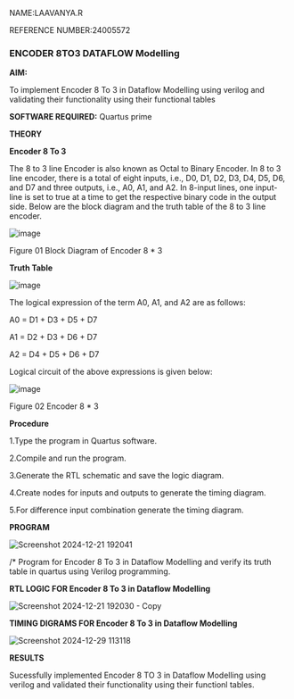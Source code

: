 NAME:LAAVANYA.R

REFERENCE NUMBER:24005572

### ENCODER 8TO3 DATAFLOW Modelling

**AIM:**

To implement  Encoder 8 To 3 in Dataflow Modelling using verilog and validating their functionality using their functional tables

**SOFTWARE REQUIRED:** Quartus prime

**THEORY**

**Encoder 8 To 3**

The 8 to 3 line Encoder is also known as Octal to Binary Encoder. In 8 to 3 line encoder, there is a total of eight inputs, i.e., D0, D1, D2, D3, D4, D5, D6, and D7 and three outputs, i.e., A0, A1, and A2. In 8-input lines, one input-line is set to true at a time to get the respective binary code in the output side. Below are the block diagram and the truth table of the 8 to 3 line encoder.

![image](https://github.com/naavaneetha/ENCODER8TO3DATAFLOW/assets/154305477/0bc242c1-eb9e-4c47-afe5-30428470efc3)

Figure 01  Block Diagram of Encoder 8 * 3

**Truth Table**

![image](https://github.com/naavaneetha/ENCODER8TO3DATAFLOW/assets/154305477/35496b14-ae6e-4cd1-9abd-d6736b576575)

The logical expression of the term A0, A1, and A2 are as follows:

A0 = D1 + D3 + D5 + D7

A1 = D2 + D3 + D6 + D7

A2 = D4 + D5 + D6 + D7

Logical circuit of the above expressions is given below:

![image](https://github.com/naavaneetha/ENCODER8TO3DATAFLOW/assets/154305477/95acaee6-c873-4c75-89eb-ef09fb158053)

Figure 02  Encoder 8 * 3

**Procedure**

1.Type the program in Quartus software.

2.Compile and run the program.

3.Generate the RTL schematic and save the logic diagram.

4.Create nodes for inputs and outputs to generate the timing diagram.

5.For difference input combination generate the timing diagram.

**PROGRAM**

![Screenshot 2024-12-21 192041](https://github.com/user-attachments/assets/979bfc63-f131-43ae-b6af-838ada758bc4)


/* Program for Encoder 8 To 3 in Dataflow Modelling and verify its truth table in quartus using Verilog programming. 


**RTL LOGIC FOR Encoder 8 To 3 in Dataflow Modelling**

![Screenshot 2024-12-21 192030 - Copy](https://github.com/user-attachments/assets/bedf6a95-9db6-4d86-86e9-c0c1bc9afdce)


**TIMING DIGRAMS FOR Encoder 8 To 3 in Dataflow Modelling**

![Screenshot 2024-12-29 113118](https://github.com/user-attachments/assets/c4ee66f1-f92a-479b-9f3b-92478f4a05fa)


**RESULTS**

Sucessfully implemented Encoder 8 TO 3 in Dataflow Modelling using verilog and validated their functionality using their functionl tables.




